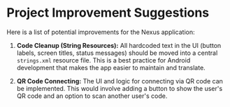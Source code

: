 # Project Improvement Suggestions

Here is a list of potential improvements for the Nexus application:

1. **Code Cleanup (String Resources):** All hardcoded text in the UI (button labels, screen titles, status messages) should be moved into a central `strings.xml` resource file. This is a best practice for Android development that makes the app easier to maintain and translate.

2. **QR Code Connecting:** The UI and logic for connecting via QR code can be implemented. This would involve adding a button to show the user's QR code and an option to scan another user's code.
